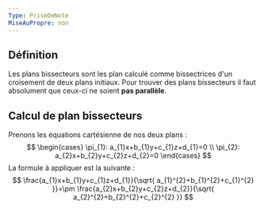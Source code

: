 ```yaml
---
Type: PriseDeNote
MiseAuPropre: non
---
```


## Définition
Les plans bissecteurs sont les plan calculé comme bissectrices d'un croisement de deux plans initiaux. Pour trouver des plans bissecteurs il faut absolument que ceux-ci ne soient **pas parallèle**.

## Calcul de plan bissecteurs
Prenons les équations cartésienne de nos deux plans :
$$
\begin{cases} \pi_{1}: a_{1}x+b_{1}y+c_{1}z+d_{1}=0 \\
\pi_{2}: a_{2}x+b_{2}y+c_{2}z+d_{2}=0 \end{cases}
$$
La formule à appliquer est la suivante :
$$
\frac{a_{1}x+b_{1}y+c_{1}z+d_{1}}{\sqrt{ a_{1}^{2}+b_{1}^{2}+c_{1}^{2} }}=\pm \frac{a_{2}x+b_{2}y+c_{2}z+d_{2}}{\sqrt{ a_{2}^{2}+b_{2}^{2}+c_{2}^{2} }}
$$
